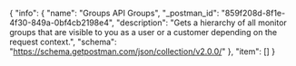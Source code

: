 {
  "info": {
    "name": "Groups API Groups",
    "_postman_id": "859f208d-8f1e-4f30-849a-0bf4cb2198e4",
    "description": "Gets a hierarchy of all monitor groups that are visible to you as a user or a customer depending on the request context.",
    "schema": "https://schema.getpostman.com/json/collection/v2.0.0/"
  },
  "item": []
}